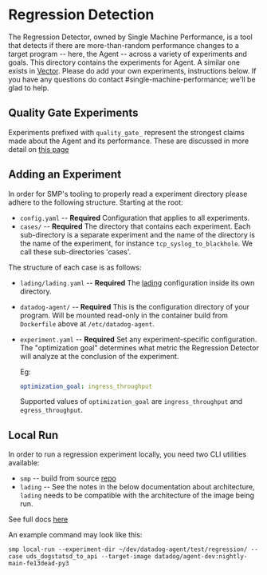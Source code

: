 # Regression Detection

The Regression Detector, owned by Single Machine Performance, is a tool that
detects if there are more-than-random performance changes to a target program --
here, the Agent -- across a variety of experiments and goals. This directory
contains the experiments for Agent. A similar one exists in [Vector]. Please do
add your own experiments, instructions below. If you have any questions do
contact #single-machine-performance; we'll be glad to help.

## Quality Gate Experiments
Experiments prefixed with `quality_gate_` represent the strongest claims made
about the Agent and its performance. These are discussed in more detail on
[this
page](https://datadoghq.atlassian.net/wiki/spaces/agent/pages/4294836779/Performance+Quality+Gates)

## Adding an Experiment

In order for SMP's tooling to properly read a experiment directory please
adhere to the following structure. Starting at the root:

* `config.yaml` -- __Required__ Configuration that applies to all experiments.
* `cases/` -- __Required__ The directory that contains each experiment.
  Each sub-directory is a separate experiment and the name of the
  directory is the name of the experiment, for instance
  `tcp_syslog_to_blackhole`. We call these sub-directories 'cases'.

The structure of each case is as follows:

* `lading/lading.yaml` -- __Required__ The [lading] configuration inside its own
  directory.
* `datadog-agent/` -- __Required__ This is the configuration directory of your
  program. Will be mounted read-only in the container build from `Dockerfile`
  above at `/etc/datadog-agent`.
* `experiment.yaml` -- __Required__ Set any experiment-specific configuration.
  The "optimization goal" determines what metric the Regression Detector
  will analyze at the conclusion of the experiment.

  Eg:
  ```yaml
  optimization_goal: ingress_throughput
  ```

  Supported values of `optimization_goal` are `ingress_throughput` and
  `egress_throughput`.

[Vector]: https://github.com/vectordotdev/vector/tree/master/regression
[lading]: https://github.com/DataDog/lading

## Local Run
In order to run a regression experiment locally, you need two CLI utilities
available:
- `smp` -- build from source [repo](https://github.com/DataDog/single-machine-performance/)
- `lading` -- See the notes in the below documentation about architecture,
  `lading` needs to be compatible with the architecture of the image being run.

See full docs [here](https://github.com/DataDog/single-machine-performance/blob/main/smp/README.md#running-replicates-locally)

An example command may look like this:
```
smp local-run --experiment-dir ~/dev/datadog-agent/test/regression/ --case uds_dogstatsd_to_api --target-image datadog/agent-dev:nightly-main-fe13dead-py3
```

